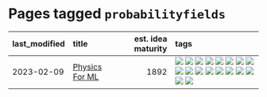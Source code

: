 # Pages tagged `probabilityfields`

|last_modified|title|est. idea maturity|tags
|:---|:---|---:|:---|
|2023-02-09|[Physics For ML](../physics_for_ml.md)|1892|[![](https://img.shields.io/badge/tag-brownianmotion-50c04b)](../tags/brownianmotion.md) [![](https://img.shields.io/badge/tag-curriculum-4072a1)](../tags/curriculum.md) [![](https://img.shields.io/badge/tag-curvature-7c795e)](../tags/curvature.md) [![](https://img.shields.io/badge/tag-education-95bed6)](../tags/education.md) [![](https://img.shields.io/badge/tag-eigenvectors-1743a)](../tags/eigenvectors.md) [![](https://img.shields.io/badge/tag-gaugetheory-c92725)](../tags/gaugetheory.md) [![](https://img.shields.io/badge/tag-grouptheory-43d799)](../tags/grouptheory.md) [![](https://img.shields.io/badge/tag-machinelearning-48fb29)](../tags/machinelearning.md) [![](https://img.shields.io/badge/tag-manifolds-d548d8)](../tags/manifolds.md) [![](https://img.shields.io/badge/tag-ode-98b52b)](../tags/ode.md) [![](https://img.shields.io/badge/tag-optimization-a9524c)](../tags/optimization.md) [![](https://img.shields.io/badge/tag-pde-7fe3bd)](../tags/pde.md) [![](https://img.shields.io/badge/tag-physics-1dc0d1)](../tags/physics.md) [![](https://img.shields.io/badge/tag-probabilityfields-4d5a4)](../tags/probabilityfields.md) [![](https://img.shields.io/badge/tag-quantummechanics-e168be)](../tags/quantummechanics.md) [![](https://img.shields.io/badge/tag-relativity-96f12e)](../tags/relativity.md) [![](https://img.shields.io/badge/tag-tensorcalculus-5e378d)](../tags/tensorcalculus.md) [![](https://img.shields.io/badge/tag-textbook-394ee4)](../tags/textbook.md)|